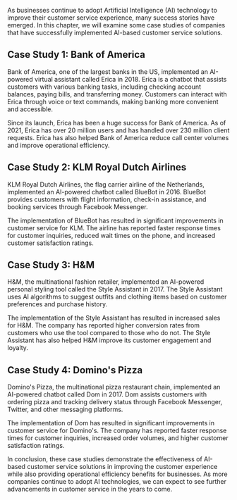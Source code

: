 
As businesses continue to adopt Artificial Intelligence (AI) technology to improve their customer service experience, many success stories have emerged. In this chapter, we will examine some case studies of companies that have successfully implemented AI-based customer service solutions.

Case Study 1: Bank of America
-----------------------------

Bank of America, one of the largest banks in the US, implemented an AI-powered virtual assistant called Erica in 2018. Erica is a chatbot that assists customers with various banking tasks, including checking account balances, paying bills, and transferring money. Customers can interact with Erica through voice or text commands, making banking more convenient and accessible.

Since its launch, Erica has been a huge success for Bank of America. As of 2021, Erica has over 20 million users and has handled over 230 million client requests. Erica has also helped Bank of America reduce call center volumes and improve operational efficiency.

Case Study 2: KLM Royal Dutch Airlines
--------------------------------------

KLM Royal Dutch Airlines, the flag carrier airline of the Netherlands, implemented an AI-powered chatbot called BlueBot in 2016. BlueBot provides customers with flight information, check-in assistance, and booking services through Facebook Messenger.

The implementation of BlueBot has resulted in significant improvements in customer service for KLM. The airline has reported faster response times for customer inquiries, reduced wait times on the phone, and increased customer satisfaction ratings.

Case Study 3: H\&M
------------------

H\&M, the multinational fashion retailer, implemented an AI-powered personal styling tool called the Style Assistant in 2017. The Style Assistant uses AI algorithms to suggest outfits and clothing items based on customer preferences and purchase history.

The implementation of the Style Assistant has resulted in increased sales for H\&M. The company has reported higher conversion rates from customers who use the tool compared to those who do not. The Style Assistant has also helped H\&M improve its customer engagement and loyalty.

Case Study 4: Domino's Pizza
----------------------------

Domino's Pizza, the multinational pizza restaurant chain, implemented an AI-powered chatbot called Dom in 2017. Dom assists customers with ordering pizza and tracking delivery status through Facebook Messenger, Twitter, and other messaging platforms.

The implementation of Dom has resulted in significant improvements in customer service for Domino's. The company has reported faster response times for customer inquiries, increased order volumes, and higher customer satisfaction ratings.

In conclusion, these case studies demonstrate the effectiveness of AI-based customer service solutions in improving the customer experience while also providing operational efficiency benefits for businesses. As more companies continue to adopt AI technologies, we can expect to see further advancements in customer service in the years to come.
